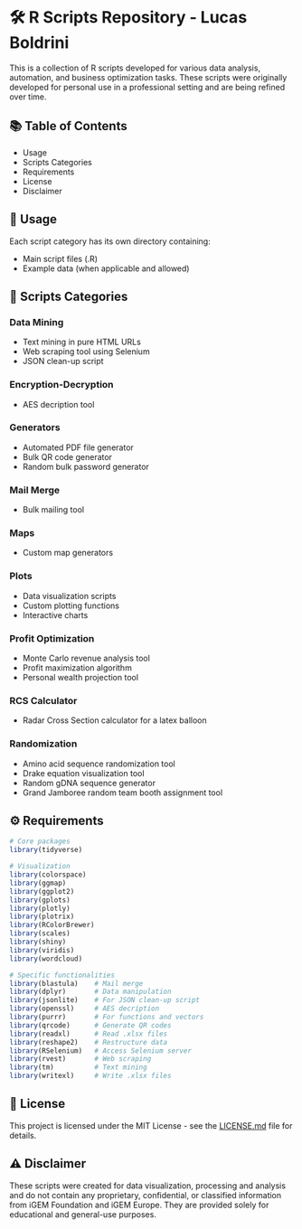 # 🛠️ R Scripts Repository - Lucas Boldrini

This is a collection of R scripts developed for various data analysis, automation, and business optimization tasks. These scripts were originally developed for personal use in a professional setting and are being refined over time.

## 📚 Table of Contents

- Usage
- Scripts Categories
- Requirements
- License
- Disclaimer

## 📖 Usage

Each script category has its own directory containing:
- Main script files (.R)
- Example data (when applicable and allowed)

## 📂 Scripts Categories

### Data Mining
- Text mining in pure HTML URLs
- Web scraping tool using Selenium
- JSON clean-up script

### Encryption-Decryption
- AES decription tool

### Generators
- Automated PDF file generator
- Bulk QR code generator
- Random bulk password generator

### Mail Merge
- Bulk mailing tool

### Maps
- Custom map generators

### Plots
- Data visualization scripts
- Custom plotting functions
- Interactive charts

### Profit Optimization
- Monte Carlo revenue analysis tool
- Profit maximization algorithm
- Personal wealth projection tool

### RCS Calculator
- Radar Cross Section calculator for a latex balloon

### Randomization
- Amino acid sequence randomization tool
- Drake equation visualization tool
- Random gDNA sequence generator
- Grand Jamboree random team booth assignment tool

## ⚙️ Requirements

```r
# Core packages
library(tidyverse)

# Visualization
library(colorspace)
library(ggmap)
library(ggplot2)
library(gplots)
library(plotly)
library(plotrix)
library(RColorBrewer)
library(scales)
library(shiny)
library(viridis)
library(wordcloud)

# Specific functionalities
library(blastula)    # Mail merge
library(dplyr)       # Data manipulation
library(jsonlite)    # For JSON clean-up script
library(openssl)     # AES decription
library(purrr)       # For functions and vectors
library(qrcode)      # Generate QR codes
library(readxl)      # Read .xlsx files
library(reshape2)    # Restructure data
library(RSelenium)   # Access Selenium server
library(rvest)       # Web scraping
library(tm)          # Text mining
library(writexl)     # Write .xlsx files
```
## 📄 License

This project is licensed under the MIT License - see the [LICENSE.md](LICENSE.md) file for details.

## ⚠️ Disclaimer
These scripts were created for data visualization, processing and analysis and do not contain any proprietary, confidential, or classified information from iGEM Foundation and iGEM Europe. They are provided solely for educational and general-use purposes.

